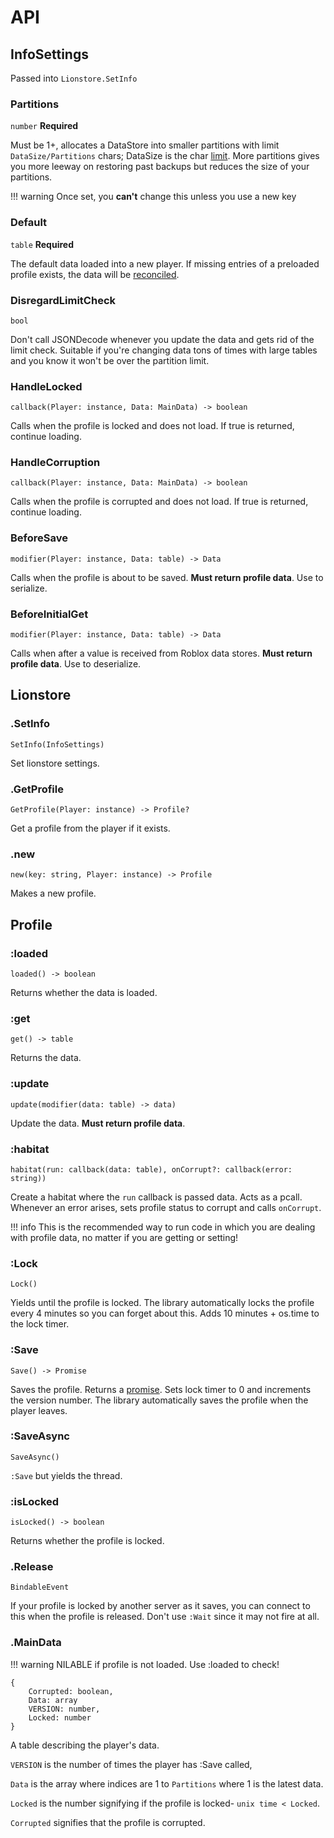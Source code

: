 # API

## InfoSettings
Passed into `Lionstore.SetInfo`
### Partitions 
`number` **Required**

Must be 1+, allocates a DataStore into smaller partitions with limit `DataSize/Partitions` chars; DataSize is the char [limit](https://developer.roblox.com/en-us/articles/Datastore-Errors). More partitions gives you more leeway on restoring past backups but reduces the size of your partitions.

!!! warning
    Once set, you **can't** change this unless you use a new key

### Default 
`table` **Required**

The default data loaded into a new player. If missing entries of a preloaded profile exists, the data will be [reconciled](https://madstudioroblox.github.io/ProfileService/api/#profilereconcile).

### DisregardLimitCheck
`bool`

Don't call JSONDecode whenever you update the data and gets rid of the limit check. Suitable if you're changing data tons of times with large tables and you know it won't be over the partition limit.

### HandleLocked
`callback(Player: instance, Data: MainData) -> boolean`

Calls when the profile is locked and does not load.
If true is returned, continue loading.

### HandleCorruption
`callback(Player: instance, Data: MainData) -> boolean`


Calls when the profile is corrupted and does not load.
If true is returned, continue loading.

### BeforeSave
`modifier(Player: instance, Data: table) -> Data`

Calls when the profile is about to be saved. **Must return profile data**. Use to serialize.

### BeforeInitialGet
`modifier(Player: instance, Data: table) -> Data`

Calls when after a value is received from Roblox data stores. **Must return profile data**. Use to deserialize.

## Lionstore
### .SetInfo
```
SetInfo(InfoSettings)
```

Set lionstore settings.

### .GetProfile
```
GetProfile(Player: instance) -> Profile?
```

Get a profile from the player if it exists.

### .new
```
new(key: string, Player: instance) -> Profile
```

Makes a new profile.

## Profile
### :loaded
```
loaded() -> boolean
```

Returns whether the data is loaded.

### :get
```
get() -> table
```

Returns the data.

### :update
```
update(modifier(data: table) -> data)
```

Update the data. **Must return profile data**.

### :habitat
```
habitat(run: callback(data: table), onCorrupt?: callback(error: string))
```

Create a habitat where the `run` callback is passed data. Acts as a pcall. Whenever an error arises, sets profile status to corrupt and calls `onCorrupt`.

!!! info
    This is the recommended way to run code in which you are dealing with profile data, no matter if you are getting or setting!

### :Lock
```
Lock()
```
Yields until the profile is locked. The library automatically locks the profile every 4 minutes so you can forget about this. Adds 10 minutes + os.time to the lock timer.

### :Save
```
Save() -> Promise
```
Saves the profile. Returns a [promise](https://eryn.io/roblox-lua-promise/). Sets lock timer to 0 and increments the version number. The library automatically saves the profile when the player leaves.

### :SaveAsync
```
SaveAsync()
```
`:Save` but yields the thread.

### :isLocked
```
isLocked() -> boolean
```
Returns whether the profile is locked.

### .Release
```
BindableEvent
```
If your profile is locked by another server as it saves, you can connect to this when the profile is released. Don't use `:Wait` since it may not fire at all.

### .MainData

!!! warning
    NILABLE if profile is not loaded. Use :loaded to check!
    
```
{
    Corrupted: boolean,
    Data: array
    VERSION: number,
    Locked: number
}
```

A table describing the player's data. 

`VERSION` is the number of times the player has :Save called,

`Data` is the array where indices are 1 to `Partitions` where 1 is the latest data. 

`Locked` is the number signifying if the profile is locked- `unix time < Locked`.

`Corrupted` signifies that the profile is corrupted.